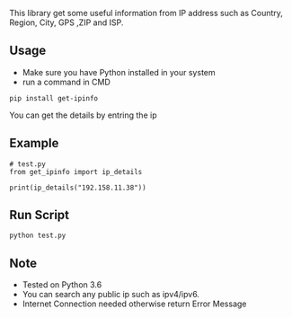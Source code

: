 This library get some useful information from IP address such as Country, Region, City, GPS ,ZIP and ISP. 

## Usage
- Make sure you have Python installed in your system
- run a command in CMD

 ```
 pip install get-ipinfo
 ```
You can get the details by entring the ip
## Example
 ```
# test.py
from get_ipinfo import ip_details

print(ip_details("192.158.11.38"))

  ```
## Run Script

 ```
python test.py
  ```

## Note
- Tested on Python 3.6
- You can search any public ip such as ipv4/ipv6.
- Internet Connection needed otherwise return Error Message
